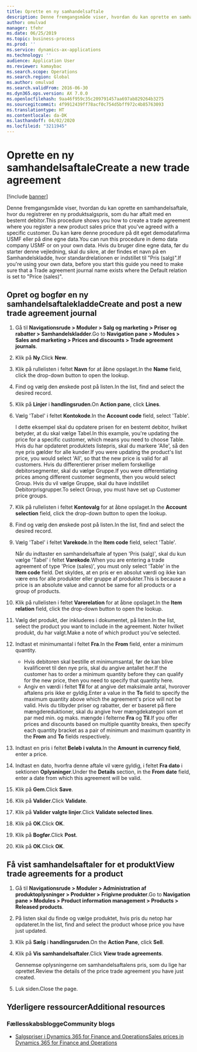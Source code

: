 ```yaml
---
title: Oprette en ny samhandelsaftale
description: Denne fremgangsmåde viser, hvordan du kan oprette en samhandelsaftale, hvor du registrerer en ny produktsalgspris, som du har aftalt med en bestemt debitor.
author: omulvad
manager: tfehr
ms.date: 06/25/2019
ms.topic: business-process
ms.prod: ''
ms.service: dynamics-ax-applications
ms.technology: ''
audience: Application User
ms.reviewer: kamaybac
ms.search.scope: Operations
ms.search.region: Global
ms.author: omulvad
ms.search.validFrom: 2016-06-30
ms.dyn365.ops.version: AX 7.0.0
ms.openlocfilehash: 9aa46f959c35c209791457aa697ab829264b3275
ms.sourcegitcommit: 4f9912439ff78acf0c754d5bff972c4b85763093
ms.translationtype: HT
ms.contentlocale: da-DK
ms.lasthandoff: 04/02/2020
ms.locfileid: "3211945"
---
```

# <a name="create-a-new-trade-agreement"></a><span data-ttu-id="dcb72-103">Oprette en ny samhandelsaftale</span><span class="sxs-lookup"><span data-stu-id="dcb72-103">Create a new trade agreement</span></span>

[!include [banner](../../includes/banner.md)]

<span data-ttu-id="dcb72-104">Denne fremgangsmåde viser, hvordan du kan oprette en samhandelsaftale, hvor du registrerer en ny produktsalgspris, som du har aftalt med en bestemt debitor.</span><span class="sxs-lookup"><span data-stu-id="dcb72-104">This procedure shows you how to create a trade agreement where you register a new product sales price that you've agreed with a specific customer.</span></span> <span data-ttu-id="dcb72-105">Du kan køre denne procedure på dit eget demodatafirma USMF eller på dine egne data.</span><span class="sxs-lookup"><span data-stu-id="dcb72-105">You can run this procedure in demo data company USMF or on your own data.</span></span> <span data-ttu-id="dcb72-106">Hvis du bruger dine egne data, før du starter denne vejledning, skal du sikre, at der findes et navn på en Samhandelskladde, hvor standardrelationen er indstillet til "Pris (salg)".</span><span class="sxs-lookup"><span data-stu-id="dcb72-106">If you're using your own data, before you start this guide you need to make sure that a Trade agreement journal name exists where the Default relation is set to "Price (sales)".</span></span>


## <a name="create-and-post-a-new-trade-agreement-journal"></a><span data-ttu-id="dcb72-107">Opret og bogfør en ny samhandelsaftalekladde</span><span class="sxs-lookup"><span data-stu-id="dcb72-107">Create and post a new trade agreement journal</span></span>
1. <span data-ttu-id="dcb72-108">Gå til **Navigationsrude > Moduler > Salg og marketing > Priser og rabatter > Samhandelskladder**.</span><span class="sxs-lookup"><span data-stu-id="dcb72-108">Go to **Navigation pane > Modules > Sales and marketing > Prices and discounts > Trade agreement journals**.</span></span>
2. <span data-ttu-id="dcb72-109">Klik på **Ny**.</span><span class="sxs-lookup"><span data-stu-id="dcb72-109">Click **New**.</span></span>
3. <span data-ttu-id="dcb72-110">Klik på rullelisten i feltet **Navn** for at åbne opslaget.</span><span class="sxs-lookup"><span data-stu-id="dcb72-110">In the **Name** field, click the drop-down button to open the lookup.</span></span>
4. <span data-ttu-id="dcb72-111">Find og vælg den ønskede post på listen.</span><span class="sxs-lookup"><span data-stu-id="dcb72-111">In the list, find and select the desired record.</span></span>
5. <span data-ttu-id="dcb72-112">Klik på **Linjer** i **handlingsruden**.</span><span class="sxs-lookup"><span data-stu-id="dcb72-112">On **Action pane**, click **Lines**.</span></span>
6. <span data-ttu-id="dcb72-113">Vælg 'Tabel' i feltet **Kontokode**.</span><span class="sxs-lookup"><span data-stu-id="dcb72-113">In the **Account code** field, select 'Table'.</span></span>
    
    <span data-ttu-id="dcb72-114">I dette eksempel skal du opdatere prisen for en bestemt debitor, hvilket betyder, at du skal vælge Tabel.</span><span class="sxs-lookup"><span data-stu-id="dcb72-114">In this example, you're updating the price for a specific customer, which means you need to choose Table.</span></span> <span data-ttu-id="dcb72-115">Hvis du har opdateret produktets listepris, skal du markere 'Alle', så den nye pris gælder for alle kunder.</span><span class="sxs-lookup"><span data-stu-id="dcb72-115">If you were updating the product's list price, you would select 'All', so that the new price is valid for all customers.</span></span> <span data-ttu-id="dcb72-116">Hvis du differentierer priser mellem forskellige debitorsegmenter, skal du vælge Gruppe.</span><span class="sxs-lookup"><span data-stu-id="dcb72-116">If you were differentiating prices among different customer segments, then you would select Group.</span></span> <span data-ttu-id="dcb72-117">Hvis du vil vælge Gruppe, skal du have indstillet Debitorprisgrupper.</span><span class="sxs-lookup"><span data-stu-id="dcb72-117">To select Group, you must have set up Customer price groups.</span></span>  

7. <span data-ttu-id="dcb72-118">Klik på rullelisten i feltet **Kontovalg** for at åbne opslaget.</span><span class="sxs-lookup"><span data-stu-id="dcb72-118">In the **Account selection** field, click the drop-down button to open the lookup.</span></span>
8. <span data-ttu-id="dcb72-119">Find og vælg den ønskede post på listen.</span><span class="sxs-lookup"><span data-stu-id="dcb72-119">In the list, find and select the desired record.</span></span>
9. <span data-ttu-id="dcb72-120">Vælg 'Tabel' i feltet **Varekode**.</span><span class="sxs-lookup"><span data-stu-id="dcb72-120">In the **Item code** field, select 'Table'.</span></span>
    
    <span data-ttu-id="dcb72-121">Når du indtaster en samhandelsaftale af typen 'Pris (salg)', skal du kun vælge 'Tabel' i feltet **Varekode**.</span><span class="sxs-lookup"><span data-stu-id="dcb72-121">When you are entering a trade agreement of type 'Price (sales)', you must only select 'Table' in the **Item code** field.</span></span> <span data-ttu-id="dcb72-122">Det skyldes, at en pris er en absolut værdi og ikke kan være ens for alle produkter eller gruppe af produkter.</span><span class="sxs-lookup"><span data-stu-id="dcb72-122">This is because a price is an absolute value and cannot be same for all products or a group of products.</span></span>
    
10. <span data-ttu-id="dcb72-123">Klik på rullelisten i feltet **Varerelation** for at åbne opslaget.</span><span class="sxs-lookup"><span data-stu-id="dcb72-123">In the **Item relation** field, click the drop-down button to open the lookup.</span></span>
11. <span data-ttu-id="dcb72-124">Vælg det produkt, der inkluderes i dokumentet, på listen.</span><span class="sxs-lookup"><span data-stu-id="dcb72-124">In the list, select the product you want to include in the agreement.</span></span> <span data-ttu-id="dcb72-125">Noter hvilket produkt, du har valgt.</span><span class="sxs-lookup"><span data-stu-id="dcb72-125">Make a note of which product you've selected.</span></span>  
12. <span data-ttu-id="dcb72-126">Indtast et minimumantal i feltet **Fra**.</span><span class="sxs-lookup"><span data-stu-id="dcb72-126">In the **From** field, enter a minimum quantity.</span></span>
    - <span data-ttu-id="dcb72-127">Hvis debitoren skal bestille et minimumsantal, før de kan blive kvalificeret til den nye pris, skal du angive antallet her.</span><span class="sxs-lookup"><span data-stu-id="dcb72-127">If the customer has to order a minimum quantity before they can qualify for the new price, then you need to specify that quantity here.</span></span>  
    - <span data-ttu-id="dcb72-128">Angiv en værdi i feltet **Til** for at angive det maksimale antal, hvorover aftalens pris ikke er gyldig.</span><span class="sxs-lookup"><span data-stu-id="dcb72-128">Enter a value in the **To** field to specify the maximum quantity above which the agreement's price will not be valid.</span></span> <span data-ttu-id="dcb72-129">Hvis du tilbyder priser og rabatter, der er baseret på flere mængdereduktioner, skal du angive hver mængdekategori som et par med min. og maks. mængde i felterne **Fra** og **Til**.</span><span class="sxs-lookup"><span data-stu-id="dcb72-129">If you offer prices and discounts based on multiple quantity breaks, then specify each quantity bracket as a pair of minimum and maximum quantity in the **From** and **To** fields respectively.</span></span>
13. <span data-ttu-id="dcb72-130">Indtast en pris i feltet **Beløb i valuta**.</span><span class="sxs-lookup"><span data-stu-id="dcb72-130">In the **Amount in currency field**, enter a price.</span></span>
14. <span data-ttu-id="dcb72-131">Indtast en dato, hvorfra denne aftale vil være gyldig, i feltet **Fra dato** i sektionen **Oplysninger**.</span><span class="sxs-lookup"><span data-stu-id="dcb72-131">Under the **Details** section, in the **From date** field, enter a date from which this agreement will be valid.</span></span>
15. <span data-ttu-id="dcb72-132">Klik på **Gem**.</span><span class="sxs-lookup"><span data-stu-id="dcb72-132">Click **Save**.</span></span>
16. <span data-ttu-id="dcb72-133">Klik på **Valider**.</span><span class="sxs-lookup"><span data-stu-id="dcb72-133">Click **Validate**.</span></span>
17. <span data-ttu-id="dcb72-134">Klik på **Valider valgte linjer**.</span><span class="sxs-lookup"><span data-stu-id="dcb72-134">Click **Validate selected lines**.</span></span>
18. <span data-ttu-id="dcb72-135">Klik på **OK**.</span><span class="sxs-lookup"><span data-stu-id="dcb72-135">Click **OK**.</span></span>
19. <span data-ttu-id="dcb72-136">Klik på **Bogfør**.</span><span class="sxs-lookup"><span data-stu-id="dcb72-136">Click **Post**.</span></span>
20. <span data-ttu-id="dcb72-137">Klik på **OK**.</span><span class="sxs-lookup"><span data-stu-id="dcb72-137">Click **OK**.</span></span>

## <a name="view-trade-agreements-for-a-product"></a><span data-ttu-id="dcb72-138">Få vist samhandelsaftaler for et produkt</span><span class="sxs-lookup"><span data-stu-id="dcb72-138">View trade agreements for a product</span></span>
1. <span data-ttu-id="dcb72-139">Gå til **Navigationsrude > Moduler > Administration af produktoplysninger > Produkter > Frigivne produkter**.</span><span class="sxs-lookup"><span data-stu-id="dcb72-139">Go to **Navigation pane > Modules > Product information management > Products > Released products**.</span></span>
2. <span data-ttu-id="dcb72-140">På listen skal du finde og vælge produktet, hvis pris du netop har opdateret.</span><span class="sxs-lookup"><span data-stu-id="dcb72-140">In the list, find and select the product whose price you have just updated.</span></span>
3. <span data-ttu-id="dcb72-141">Klik på **Sælg** i **handlingsruden**.</span><span class="sxs-lookup"><span data-stu-id="dcb72-141">On the **Action Pane**, click **Sell**.</span></span>
4. <span data-ttu-id="dcb72-142">Klik på **Vis samhandelsaftaler**.</span><span class="sxs-lookup"><span data-stu-id="dcb72-142">Click **View trade agreements**.</span></span>
    
    <span data-ttu-id="dcb72-143">Gennemse oplysningerne om samhandelsaftalens pris, som du lige har oprettet.</span><span class="sxs-lookup"><span data-stu-id="dcb72-143">Review the details of the price trade agreement you have just created.</span></span>    

5. <span data-ttu-id="dcb72-144">Luk siden.</span><span class="sxs-lookup"><span data-stu-id="dcb72-144">Close the page.</span></span>

## <a name="additional-resources"></a><span data-ttu-id="dcb72-145">Yderligere ressourcer</span><span class="sxs-lookup"><span data-stu-id="dcb72-145">Additional resources</span></span>
### <a name="community-blogs"></a><span data-ttu-id="dcb72-146">Fællesskabsblogge</span><span class="sxs-lookup"><span data-stu-id="dcb72-146">Community blogs</span></span>
- [<span data-ttu-id="dcb72-147">Salgspriser i Dynamics 365 for Finance and Operations</span><span class="sxs-lookup"><span data-stu-id="dcb72-147">Sales prices in Dynamics 365 for Finance and Operations</span></span>](https://financefunction.tech/2018/11/14/sales-prices-in-dynamics-365-for-finance-and-operations/#sales_price_in_trade_agreements)

